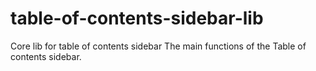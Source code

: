 # table-of-contents-sidebar-lib
Core lib for table of contents sidebar
The main functions of the Table of contents sidebar.

